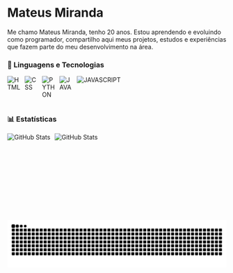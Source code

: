 # Mateus Miranda

Me chamo Mateus Miranda, tenho 20 anos. Estou aprendendo e evoluindo como programador, compartilho aqui meus projetos, estudos e experiências que fazem parte do meu desenvolvimento na área.

### 🤖 Linguagens e Tecnologias



<img 
    align="left" 
    alt="HTML" 
    title="HTML"
    width="30px" 
    style="padding-right: 10px;" 
    src="https://cdn.jsdelivr.net/gh/devicons/devicon@latest/icons/html5/html5-original.svg" 
/>

<img 
    src="https://cdn.jsdelivr.net/gh/devicons/devicon@latest/icons/javascript/javascript-original.svg" 
    alt="JAVASCRIPT"
    title="JAVASCRIPT"
    width="30px"
    style="padding-right: 10px;"
/>
<img 
    align="left" 
    alt="CSS" 
    title="CSS"
    width="30px" 
    style="padding-right: 10px;" 
    src="https://cdn.jsdelivr.net/gh/devicons/devicon@latest/icons/css3/css3-original.svg" 
/>
<img 
    align="left" 
    alt="PYTHON" 
    title="PYTHON"
    width="30px" 
    style="padding-right: 10px;" 
    src="https://cdn.jsdelivr.net/gh/devicons/devicon@latest/icons/python/python-original.svg" />
<img 
    align="left" 
    alt="JAVA" 
    title="JAVA"
    width="30px" 
    style="padding-right: 10px;" 
    src="https://cdn.jsdelivr.net/gh/devicons/devicon@latest/icons/java/java-original.svg" />


<br/>
<br/>

### 📊 Estatísticas

<p>
  <img 
    align="left" 
    alt="GitHub Stats" 
    height="200" 
    style="padding-right: 10px;" 
    src="https://github-readme-stats.vercel.app/api?username=Mateus23-silva&show_icons=true&theme=tokyonight&include_all_commits=true&locale=pt-br" 
  />

<img 
      align="left" 
      alt="GitHub Stats" 
      height="200" 
      src="https://github-readme-stats.vercel.app/api/top-langs/?username=Mateus23-silva&theme=tokyonight&layout=compact&custom_title=Tecnologias&langs_count=9" 
  />

</p>

<picture align="center">
  <source media="(prefers-color-scheme: dark)" srcset="https://raw.githubusercontent.com/Mateus23-silva/Mateus23-silva/output/github-contribution-grid-snake-dark.svg">
  <source media="(prefers-color-scheme: light)" srcset="https://raw.githubusercontent.com/Mateus23-silva/Mateus23-silva/output/github-contribution-grid-snake-dark.svg">
  <img align="center" alt="github contribution grid snake animation" src="https://raw.githubusercontent.com/Mateus23-silva/Mateus23-silva/output/github-contribution-grid-snake.svg">
</picture>


          
          
